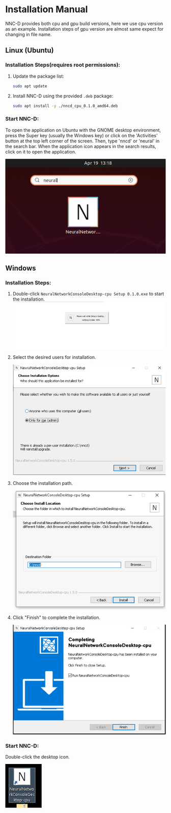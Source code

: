 # Installation Manual
NNC-D provides both cpu and gpu build versions, here we use cpu version as an example. Installation steps of gpu version are almost same expect for changing in file name.

## Linux (Ubuntu)

### Installation Steps(requires root permissions):

1. Update the package list:
   ```bash
   sudo apt update
   ```

2. Install NNC-D using the provided `.deb` package:
   ```bash
   sudo apt install -y ./nncd_cpu_0.1.0_amd64.deb 
   ```

### Start NNC-D:
   To open the application on Ubuntu with the GNOME desktop environment, press the Super key (usually the Windows key) or click on the 'Activities' button at the top left corner of the screen. Then, type 'nncd' or 'neural' in the search bar. When the application icon appears in the search results, click on it to open the application.

   ![application](/docs/images/application.png)

## Windows

### Installation Steps:

1. Double-click `NeuralNetworkConsoleDesktop-cpu Setup 0.1.0.exe` to start the installation.
   ![Loading](/docs/images/loading.png)

2. Select the desired users for installation.  

   ![Users](/docs/images/users.png)

3. Choose the installation path. 

   ![Path](/docs/images/path.png)

4. Click "Finish" to complete the installation. 

   ![Finished](/docs/images/finished.png)

### Start NNC-D:
   Double-click the desktop icon.

![Desktop Icon](/docs/images/desktop-icon-win.png) 
